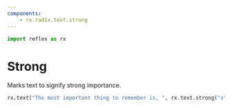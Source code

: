 ```yaml
---
components:
    - rx.radix.text.strong
---
```


```python exec
import reflex as rx
```

# Strong

Marks text to signify strong importance.

```python demo
rx.text("The most important thing to remember is, ", rx.text.strong("stay positive"), ".")
```